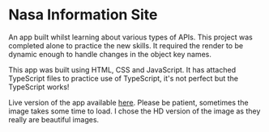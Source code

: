 # Nasa Information Site
An app built whilst learning about various types of APIs. This project was completed alone to practice the new skills. It required the render to be dynamic enough to handle changes in the object key names. 

This app was built using HTML, CSS and JavaScript. It has attached TypeScript files to practice use of TypeScript, it's not perfect but the TypeScript works!

Live version of the app available [here](https://annikachauhan.github.io/nasa-info/). Please be patient, sometimes the image takes some time to load. I chose the HD version of the image as they really are beautiful images.